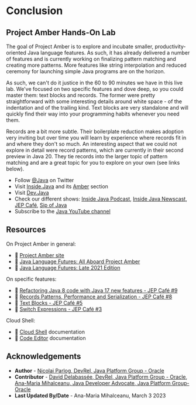 #  Conclusion

## Project Amber Hands-On Lab

The goal of Project Amber is to explore and incubate smaller, productivity-oriented Java language features.
As such, it has already delivered a number of features and is currently working on finalizing pattern matching and creating more patterns.
More features like string interpolation and reduced ceremony for launching simple Java programs are on the horizon.

As such, we can't do it justice in the 60 to 90 minutes we have in this live lab.
We've focused on two specific features and dove deep, so you could master them: text blocks and records.
The former were pretty straightforward with some interesting details around white space - of the indentation and of the trailing kind.
Text blocks are very standalone and will quickly find their way into your programming habits whenever you need them.

Records are a bit more subtle.
Their boilerplate reduction makes adoption very inviting but over time you will learn by experience where records fit in and where they don't so much.
An interesting aspect that we could not explore in detail were record patterns, which are currently in their second preview in Java 20.
They tie records into the larger topic of pattern matching and are a great topic for you to explore on your own (see links below).

* Follow [@Java](https://twitter.com/java) on Twitter
* Visit [Inside.Java](https://inside.java/) and its [Amber](https://inside.java/tag/amber) section
* Visit [Dev.Java](https://dev.java)
* Check our different shows: [Inside Java Podcast](https://inside.java/podcast/), [Inside Java Newscast](https://inside.java/newscast), [JEP Café](https://inside.java/jepcafe), [Sip of Java](https://inside.java/sip)
* Subscribe to the [Java YouTube channel](https://www.youtube.com/java)

## Resources

On Project Amber in general:

* 📝 [Project Amber site](https://openjdk.org/projects/amber/)
* 🎥 [Java Language Futures: All Aboard Project Amber](https://www.youtube.com/watch?v=qul2B8iPC-o)
* 🎥 [Java Language Futures: Late 2021 Edition](https://www.youtube.com/watch?v=hDV6G1MbUH8)

On specific features:

* 🎥 [Refactoring Java 8 code with Java 17 new features - JEP Café #9](https://www.youtube.com/watch?v=wW7uzc61tZ8)
* 🎥 [Records Patterns, Performance and Serialization - JEP Café #8](https://www.youtube.com/watch?v=1oC9ESbyvqs)
* 🎥 [Text Blocks - JEP Café #5](https://www.youtube.com/watch?v=NDaA9MrTLBM)
* 🎥 [Switch Expressions - JEP Café #3](https://www.youtube.com/watch?v=uNJTkppQEZQ)

Cloud Shell:

* 📝 [Cloud Shell](https://docs.oracle.com/en-us/iaas/Content/API/Concepts/cloudshellintro.htm) documentation
* 📝 [Code Editor](https://docs.oracle.com/en-us/iaas/Content/API/Concepts/code_editor_intro.htm) documentation

## Acknowledgements

* **Author** - [Nicolai Parlog, DevRel, Java Platform Group - Oracle](https://nipafx.dev/)
* **Contributor** -  [David Delabassée, DevRel, Java Platform Group - Oracle](https://twitter.com/delabassee), [Ana-Maria Mihalceanu, Java Developer Advocate, Java Platform Group- Oracle](https://twitter.com/ammbra1508)
* **Last Updated By/Date** - Ana-Maria Mihalceanu, March 3 2023
